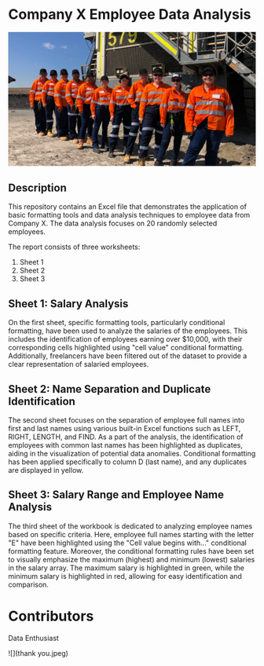 # Company X Employee Data Analysis

![](employees.jpeg)

## Description

This repository contains an Excel file that demonstrates the application of basic formatting tools and data analysis techniques to employee data from Company X. The data analysis focuses on 20 randomly selected employees.

The report consists of three worksheets:
1. Sheet 1
2. Sheet 2
3. Sheet 3

## Sheet 1: Salary Analysis

On the first sheet, specific formatting tools, particularly conditional formatting, have been used to analyze the salaries of the employees. This includes the identification of employees earning over $10,000, with their corresponding cells highlighted using "cell value" conditional formatting. Additionally, freelancers have been filtered out of the dataset to provide a clear representation of salaried employees.

## Sheet 2: Name Separation and Duplicate Identification

The second sheet focuses on the separation of employee full names into first and last names using various built-in Excel functions such as LEFT, RIGHT, LENGTH, and FIND. As a part of the analysis, the identification of employees with common last names has been highlighted as duplicates, aiding in the visualization of potential data anomalies. Conditional formatting has been applied specifically to column D (last name), and any duplicates are displayed in yellow.

## Sheet 3: Salary Range and Employee Name Analysis

The third sheet of the workbook is dedicated to analyzing employee names based on specific criteria. Here, employee full names starting with the letter "E" have been highlighted using the "Cell value begins with..." conditional formatting feature. Moreover, the conditional formatting rules have been set to visually emphasize the maximum (highest) and minimum (lowest) salaries in the salary array. The maximum salary is highlighted in green, while the minimum salary is highlighted in red, allowing for easy identification and comparison.


# Contributors

Data Enthusiast

![](thank you.jpeg)
